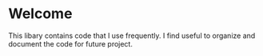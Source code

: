 # Welcome
This libary contains code that I use frequently. I find useful to organize and document the code for future project.